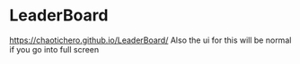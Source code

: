 # LeaderBoard
 https://chaotichero.github.io/LeaderBoard/
 Also the ui for this will be normal if you go into full screen
